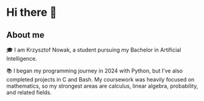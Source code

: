 # Hi there 👋

## About me
🎓 I am Krzysztof Nowak, a student pursuing my Bachelor in Artificial Intelligence.<br>

📚 I began my programming journey in 2024 with Python, but I’ve also completed projects in C and Bash. My coursework was heavily focused on mathematics, so my strongest areas are calculus, linear algebra, probability, and related fields. <br>
